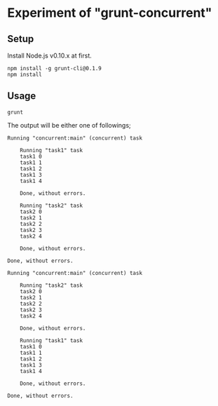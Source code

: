 # Experiment of "grunt-concurrent"

## Setup

Install Node.js v0.10.x at first.

```
npm install -g grunt-cli@0.1.9
npm install
```

## Usage

```
grunt
```

The output will be either one of followings;

```
Running "concurrent:main" (concurrent) task

    Running "task1" task
    task1 0
    task1 1
    task1 2
    task1 3
    task1 4

    Done, without errors.

    Running "task2" task
    task2 0
    task2 1
    task2 2
    task2 3
    task2 4

    Done, without errors.

Done, without errors.
```

```
Running "concurrent:main" (concurrent) task

    Running "task2" task
    task2 0
    task2 1
    task2 2
    task2 3
    task2 4

    Done, without errors.

    Running "task1" task
    task1 0
    task1 1
    task1 2
    task1 3
    task1 4

    Done, without errors.

Done, without errors.
```
